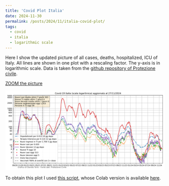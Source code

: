 ```yaml
---
title: 'Covid Plot Italia'
date: 2024-11-30
permalink: /posts/2024/11/italia-covid-plot/
tags:
  - covid
  - italia
  - logarithmic scale
---
```


Here I show the updated picture of all cases, deaths, hospitalized, ICU of Italy. All lines are shown in one plot with a rescaling factor.
The y-axis is in logarithmic scale. Data is taken from the [github repository of Protezione civile](https://github.com/pcm-dpc/COVID-19).

[ZOOM the picture](/scripts/covid/ospedalizzati.png)

![Italy Covid Data](/scripts/covid/ospedalizzati.png)

To obtain this plot I used [this script](/scripts/covid/testPlot.py), whose Colab version is available [here](https://colab.research.google.com/drive/1-OhY-J5-i9kklhlDXuyhO6duwjfrcq1v?usp=sharing).